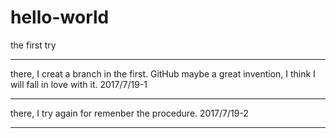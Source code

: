 # hello-world
the first try 

--------

there, I creat a branch in the first.
GitHub maybe a great invention, I think I will fall in love with it.
2017/7/19-1

--------

there, I try again for remenber the procedure.
2017/7/19-2

--------


